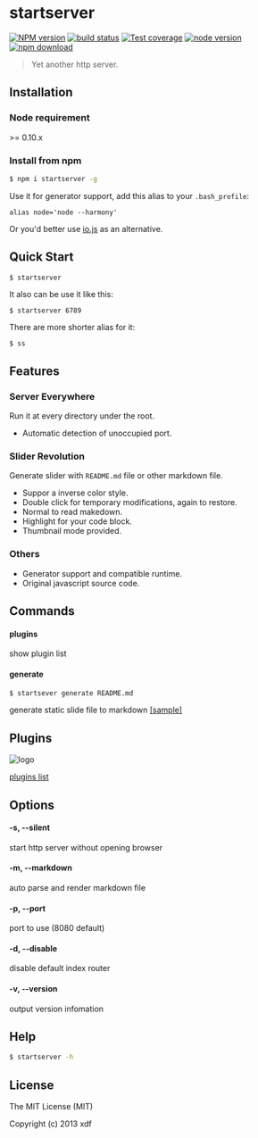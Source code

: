 startserver
===========

[![NPM version][npm-image]][npm-url]
[![build status][travis-image]][travis-url]
[![Test coverage][coveralls-image]][coveralls-url]
[![node version][node-image]][node-url]
[![npm download][download-image]][download-url]

[npm-image]: https://img.shields.io/npm/v/startserver.svg?style=flat-square
[npm-url]: https://npmjs.org/package/startserver
[travis-image]: https://img.shields.io/travis/xudafeng/startserver.svg?style=flat-square
[travis-url]: https://travis-ci.org/xudafeng/startserver
[coveralls-image]: https://img.shields.io/coveralls/xudafeng/startserver.svg?style=flat-square
[coveralls-url]: https://coveralls.io/r/xudafeng/startserver?branch=master
[node-image]: https://img.shields.io/badge/node.js-%3E=_0.10-green.svg?style=flat-square
[node-url]: http://nodejs.org/download/
[download-image]: https://img.shields.io/npm/dm/startserver.svg?style=flat-square
[download-url]: https://npmjs.org/package/startserver

> Yet another http server.

## Installation

### Node requirement

\>= 0.10.x

### Install from npm

``` bash
$ npm i startserver -g
```

Use it for generator support, add this alias to your `.bash_profile`:

```
alias node='node --harmony'
```

Or you'd better use [io.js](https://iojs.org/cn/index.html) as an alternative.

## Quick Start

``` bash
$ startserver
```

It also can be use it like this:

``` base
$ startserver 6789
```

There are more shorter alias for it:

``` base
$ ss
```

## Features

### Server Everywhere

Run it at every directory under the root.

  * Automatic detection of unoccupied port.

### Slider Revolution

Generate slider with `README.md` file or other markdown file.

  * Suppor a inverse color style.
  * Double click for temporary modifications, again to restore.
  * Normal to read makedown.
  * Highlight for your code block.
  * Thumbnail mode provided.

### Others

  * Generator support and compatible runtime.
  * Original javascript source code.

## Commands

#### plugins

show plugin list

#### generate

``` bash
$ startsever generate README.md
```
generate static slide file to markdown [[sample]](https://rawgit.com/xudafeng/startserver/master/README.md.html)

## Plugins

![logo](https://avatars3.githubusercontent.com/u/9607546?v=3&s=100)

[plugins list](https://github.com/startserver)

## Options

#### -s, --silent

start http server without opening browser

#### -m, --markdown

auto parse and render markdown file

#### -p, --port

port to use (8080 default)

#### -d, --disable

disable default index router

#### -v, --version

output version infomation

## Help

``` bash
$ startserver -h
```
## License

The MIT License (MIT)

Copyright (c) 2013 xdf
